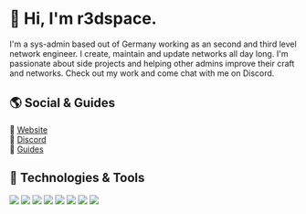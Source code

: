 # 🚀 Hi, I'm r3dspace.
<p align="left">I'm a sys-admin based out of Germany working as an second and third level network engineer. I create, maintain and update networks all day long. I'm passionate about side projects and helping other admins improve their craft and networks. Check out my work and come chat with me on Discord.</p>

## 🌎 Social & Guides
🔗 [Website](https://r3dspace.xyz)</br>
🔗 [Discord](https://dc.spicydragon.net)</br>
🔗 [Guides](https://r3dspace.github.io)</br>

## 🧰 Technologies & Tools
![](https://img.shields.io/badge/OS-Linux-informational?style=flat&logo=linux&logoColor=white&color=C32633)
![](https://img.shields.io/badge/OS-Windows-informational?style=flat&logo=windows&logoColor=white&color=C32633)
![](https://img.shields.io/badge/Code-Python-informational?style=flat&logo=python&logoColor=white&color=C32633)
![](https://img.shields.io/badge/Tools-Docker-informational?style=flat&logo=docker&logoColor=white&color=C32633)
![](https://img.shields.io/badge/Shell-Bash-informational?style=flat&logo=gnu-bash&logoColor=white&color=C32633)
![](https://img.shields.io/badge/Shell-Powershell-informational?style=flat&logo=powershell&logoColor=white&color=C32633)
![](https://img.shields.io/badge/Cloud-Azure-informational?style=flat&logo=microsoft-azure&logoColor=white&color=C32633)
![](https://img.shields.io/badge/Cloud-Hetzner-informational?style=flat&logo=hetzner&logoColor=white&color=C32633)

<!-- links to your social media accounts -->
[1]: https://github.com/r3dspace

<!-- icons with padding -->
[1.1]: http://i.imgur.com/0o48UoR.png (github icon with padding)
